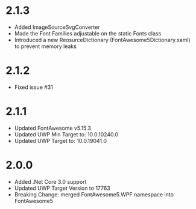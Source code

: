 # 2.1.3
- Added ImageSourceSvgConverter
- Made the Font Families adjustable on the static Fonts class
- Introduced a new ReosurceDictionary (FontAwesome5Dictionary.xaml) to prevent memory leaks
# 2.1.2
- Fixed issue #31
# 2.1.1
- Updated FontAwesome v5.15.3
- Updated UWP Min Target to: 10.0.10240.0
- Updated UWP Target to: 10.0.19041.0
# 2.0.0
- Added .Net Core 3.0 support
- Updated UWP Target Version to 17763
- Breaking Change: merged FontAwesome5.WPF namespace into FontAwesome5
